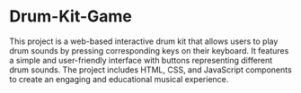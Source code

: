 # Drum-Kit-Game
This project is a web-based interactive drum kit that allows users to play drum sounds by pressing corresponding keys on their keyboard. It features a simple and user-friendly interface with buttons representing different drum sounds. The project includes HTML, CSS, and JavaScript components to create an engaging and educational musical experience.
